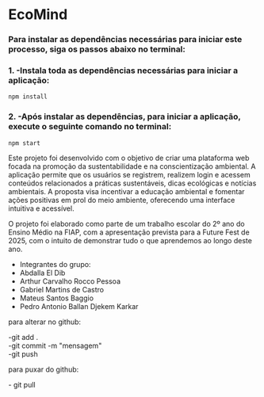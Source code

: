 <h1>EcoMind</h1>
<h3>Para instalar as dependências necessárias para iniciar este processo, siga os passos abaixo no terminal:</h3>

### 1. -Instala toda as dependências necessárias para iniciar a aplicação:
```console
npm install
```

### 2. -Após instalar as dependências, para iniciar a aplicação, execute o seguinte comando no terminal:
```console
npm start
```

Este projeto foi desenvolvido com o objetivo de criar uma plataforma web focada na promoção da sustentabilidade e na conscientização ambiental. 
A aplicação permite que os usuários se registrem, realizem login e acessem conteúdos relacionados a práticas sustentáveis, dicas ecológicas e notícias 
ambientais. A proposta visa incentivar a educação ambiental e fomentar ações positivas em prol do meio ambiente, oferecendo uma interface intuitiva e acessível.

O projeto foi elaborado como parte de um trabalho escolar do 2º ano do Ensino Médio na FIAP, com a apresentação prevista para a Future Fest de 2025,
com o intuito de demonstrar tudo o que aprendemos ao longo deste ano.

- Integrantes do grupo:
- Abdalla El Dib
- Arthur Carvalho Rocco Pessoa
- Gabriel Martins de Castro
- Mateus Santos Baggio
- Pedro Antonio Ballan Djekem Karkar

<p>para alterar no github:</p>
    -git add . <br>
    -git commit -m "mensagem" <br>
    -git push <br>

<p>para puxar do github:</p>
   - git pull